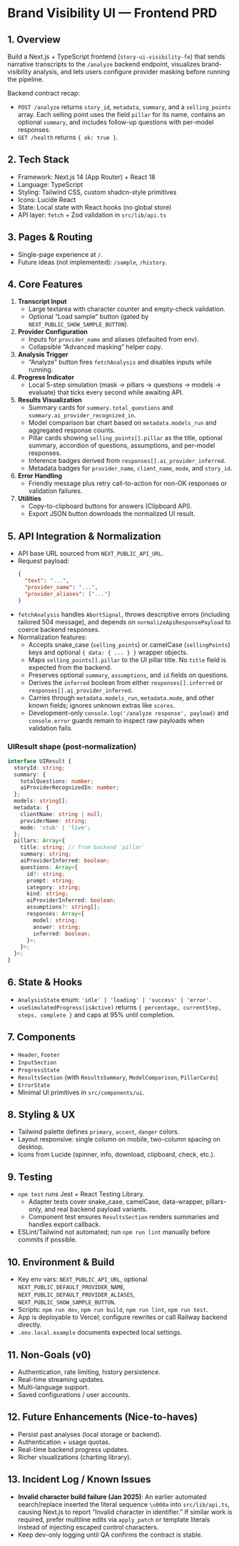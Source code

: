 # Brand Visibility UI — Frontend PRD

## 1. Overview

Build a Next.js + TypeScript frontend (`story-ui-visibility-fe`) that sends narrative transcripts to the `/analyze` backend endpoint, visualizes brand-visibility analysis, and lets users configure provider masking before running the pipeline.

Backend contract recap:
- `POST /analyze` returns `story_id`, `metadata`, `summary`, and a `selling_points` array. Each selling point uses the field `pillar` for its name, contains an optional `summary`, and includes follow-up questions with per-model responses.
- `GET /health` returns `{ ok: true }`.

## 2. Tech Stack

- Framework: Next.js 14 (App Router) + React 18
- Language: TypeScript
- Styling: Tailwind CSS, custom shadcn-style primitives
- Icons: Lucide React
- State: Local state with React hooks (no global store)
- API layer: `fetch` + Zod validation in `src/lib/api.ts`

## 3. Pages & Routing

- Single-page experience at `/`.
- Future ideas (not implemented): `/sample`, `/history`.

## 4. Core Features

1. **Transcript Input**
   - Large textarea with character counter and empty-check validation.
   - Optional “Load sample” button (gated by `NEXT_PUBLIC_SHOW_SAMPLE_BUTTON`).
2. **Provider Configuration**
   - Inputs for `provider_name` and aliases (defaulted from env).
   - Collapsible “Advanced masking” helper copy.
3. **Analysis Trigger**
   - “Analyze” button fires `fetchAnalysis` and disables inputs while running.
4. **Progress Indicator**
   - Local 5-step simulation (mask → pillars → questions → models → evaluate) that ticks every second while awaiting API.
5. **Results Visualization**
   - Summary cards for `summary.total_questions` and `summary.ai_provider_recognized_in`.
   - Model comparison bar chart based on `metadata.models_run` and aggregated response counts.
   - Pillar cards showing `selling_points[].pillar` as the title, optional summary, accordion of questions, assumptions, and per-model responses.
   - Inference badges derived from `responses[].ai_provider_inferred`.
   - Metadata badges for `provider_name`, `client_name`, `mode`, and `story_id`.
6. **Error Handling**
   - Friendly message plus retry call-to-action for non-OK responses or validation failures.
7. **Utilities**
   - Copy-to-clipboard buttons for answers (Clipboard API).
   - Export JSON button downloads the normalized UI result.

## 5. API Integration & Normalization

- API base URL sourced from `NEXT_PUBLIC_API_URL`.
- Request payload:
  ```json
  {
    "text": "...",
    "provider_name": "...",
    "provider_aliases": ["..."]
  }
  ```
- `fetchAnalysis` handles `AbortSignal`, throws descriptive errors (including tailored 504 message), and depends on `normalizeApiResponsePayload` to coerce backend responses.
- Normalization features:
  - Accepts snake_case (`selling_points`) or camelCase (`sellingPoints`) keys and optional `{ data: { ... } }` wrapper objects.
  - Maps `selling_points[].pillar` to the UI pillar title. No `title` field is expected from the backend.
  - Preserves optional `summary`, `assumptions`, and `id` fields on questions.
  - Derives the `inferred` boolean from either `responses[].inferred` or `responses[].ai_provider_inferred`.
  - Carries through `metadata.models_run`, `metadata.mode`, and other known fields; ignores unknown extras like `scores`.
  - Development-only `console.log('/analyze response', payload)` and `console.error` guards remain to inspect raw payloads when validation fails.

### UIResult shape (post-normalization)

```ts
interface UIResult {
  storyId: string;
  summary: {
    totalQuestions: number;
    aiProviderRecognizedIn: number;
  };
  models: string[];
  metadata: {
    clientName: string | null;
    providerName: string;
    mode: 'stub' | 'live';
  };
  pillars: Array<{
    title: string; // from backend `pillar`
    summary: string;
    aiProviderInferred: boolean;
    questions: Array<{
      id?: string;
      prompt: string;
      category: string;
      kind: string;
      aiProviderInferred: boolean;
      assumptions?: string[];
      responses: Array<{
        model: string;
        answer: string;
        inferred: boolean;
      }>;
    }>;
  }>;
}
```

## 6. State & Hooks

- `AnalysisState` enum: `'idle' | 'loading' | 'success' | 'error'`.
- `useSimulatedProgress(isActive)` returns `{ percentage, currentStep, steps, complete }` and caps at 95% until completion.

## 7. Components

- `Header`, `Footer`
- `InputSection`
- `ProgressState`
- `ResultsSection` (with `ResultsSummary`, `ModelComparison`, `PillarCards`)
- `ErrorState`
- Minimal UI primitives in `src/components/ui`.

## 8. Styling & UX

- Tailwind palette defines `primary`, `accent`, `danger` colors.
- Layout responsive: single column on mobile, two-column spacing on desktop.
- Icons from Lucide (spinner, info, download, clipboard, check, etc.).

## 9. Testing

- `npm test` runs Jest + React Testing Library.
  - Adapter tests cover snake_case, camelCase, data-wrapper, pillars-only, and real backend payload variants.
  - Component test ensures `ResultsSection` renders summaries and handles export callback.
- ESLint/Tailwind not automated; run `npm run lint` manually before commits if possible.

## 10. Environment & Build

- Key env vars: `NEXT_PUBLIC_API_URL`, optional `NEXT_PUBLIC_DEFAULT_PROVIDER_NAME`, `NEXT_PUBLIC_DEFAULT_PROVIDER_ALIASES`, `NEXT_PUBLIC_SHOW_SAMPLE_BUTTON`.
- Scripts: `npm run dev`, `npm run build`, `npm run lint`, `npm run test`.
- App is deployable to Vercel; configure rewrites or call Railway backend directly.
- `.env.local.example` documents expected local settings.

## 11. Non-Goals (v0)

- Authentication, rate limiting, history persistence.
- Real-time streaming updates.
- Multi-language support.
- Saved configurations / user accounts.

## 12. Future Enhancements (Nice-to-haves)

- Persist past analyses (local storage or backend).
- Authentication + usage quotas.
- Real-time backend progress updates.
- Richer visualizations (charting library).

## 13. Incident Log / Known Issues

- **Invalid character build failure (Jan 2025)**: An earlier automated search/replace inserted the literal sequence `\u000a` into `src/lib/api.ts`, causing Next.js to report “Invalid character in identifier.” If similar work is required, prefer multiline edits via `apply_patch` or template literals instead of injecting escaped control characters.
- Keep dev-only logging until QA confirms the contract is stable.
